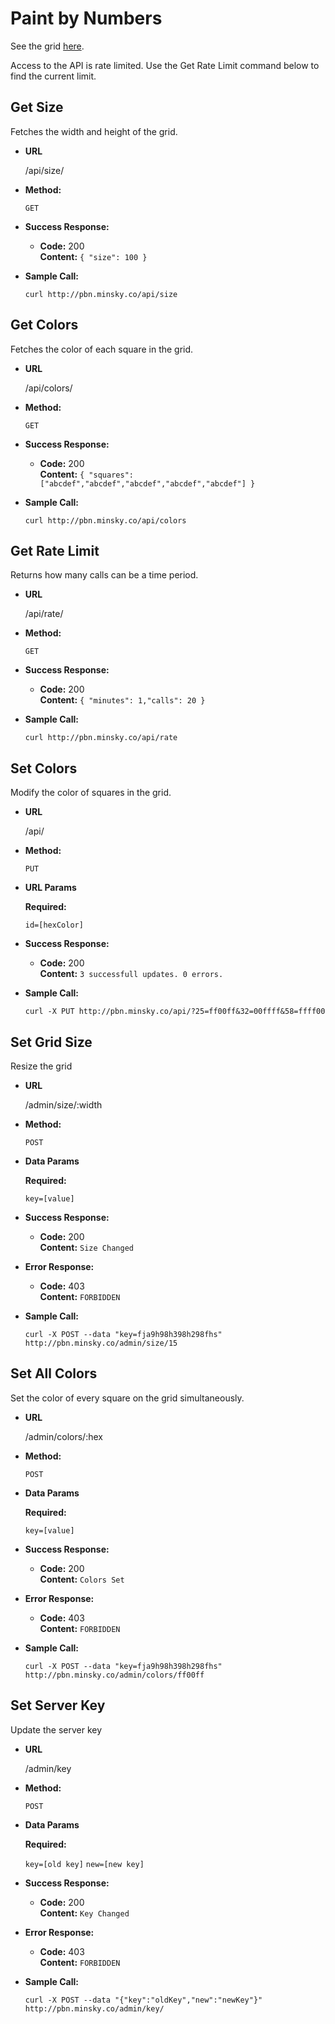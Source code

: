 Paint by Numbers
======

See the grid [here](http://pbn.minsky.co).

Access to the API is rate limited. Use the Get Rate Limit command below to find the current limit.

**Get Size**
----
  Fetches the width and height of the grid.

* **URL**

  /api/size/

* **Method:**

  `GET`

* **Success Response:**
  
  * **Code:** 200 <br />
    **Content:** `{ "size": 100 }`
 
* **Sample Call:**

  `curl http://pbn.minsky.co/api/size`


**Get Colors**
----
  Fetches the color of each square in the grid.

* **URL**

  /api/colors/

* **Method:**

  `GET`

* **Success Response:**
  
  * **Code:** 200 <br />
    **Content:** `{ "squares": ["abcdef","abcdef","abcdef","abcdef","abcdef"] }`
 
* **Sample Call:**

  `curl http://pbn.minsky.co/api/colors`


**Get Rate Limit**
----
  Returns how many calls can be a time period.

* **URL**

  /api/rate/

* **Method:**

  `GET`

* **Success Response:**
  
  * **Code:** 200 <br />
    **Content:** `{ "minutes": 1,"calls": 20 }`
 
* **Sample Call:**

  `curl http://pbn.minsky.co/api/rate`


**Set Colors**
----
  Modify the color of squares in the grid.

* **URL**

  /api/

* **Method:**

  `PUT`
  
*  **URL Params**

   **Required:**
 
   `id=[hexColor]`

* **Success Response:**

  * **Code:** 200 <br />
    **Content:** `3 successfull updates. 0 errors.`

* **Sample Call:**

  `curl -X PUT http://pbn.minsky.co/api/?25=ff00ff&32=00ffff&58=ffff00`


**Set Grid Size**
----
  Resize the grid

* **URL**

  /admin/size/:width

* **Method:**

  `POST`

* **Data Params**

  **Required:**
 
   `key=[value]`

* **Success Response:**

  * **Code:** 200 <br />
    **Content:** `Size Changed`
 
* **Error Response:**

  * **Code:** 403 <br />
    **Content:** `FORBIDDEN`

* **Sample Call:**

  `curl -X POST --data "key=fja9h98h398h298fhs" http://pbn.minsky.co/admin/size/15`


**Set All Colors**
----
  Set the color of every square on the grid simultaneously.

* **URL**

  /admin/colors/:hex

* **Method:**

  `POST`

* **Data Params**

  **Required:**
 
   `key=[value]`

* **Success Response:**

  * **Code:** 200 <br />
    **Content:** `Colors Set`
 
* **Error Response:**

  * **Code:** 403 <br />
    **Content:** `FORBIDDEN`

* **Sample Call:**

  `curl -X POST --data "key=fja9h98h398h298fhs" http://pbn.minsky.co/admin/colors/ff00ff`




**Set Server Key**
----
  Update the server key

* **URL**

  /admin/key

* **Method:**

  `POST`

* **Data Params**

  **Required:**
 
   `key=[old key]`
   `new=[new key]`


* **Success Response:**

  * **Code:** 200 <br />
    **Content:** `Key Changed`
 
* **Error Response:**

  * **Code:** 403 <br />
    **Content:** `FORBIDDEN`

* **Sample Call:**

  `curl -X POST --data "{"key":"oldKey","new":"newKey"}" http://pbn.minsky.co/admin/key/`

